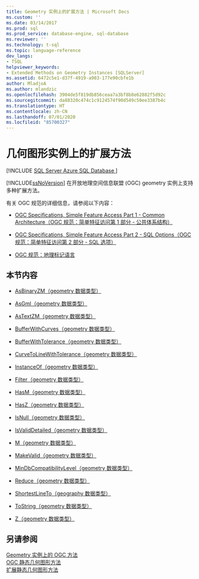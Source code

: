 ```yaml
---
title: Geometry 实例上的扩展方法 | Microsoft Docs
ms.custom: ''
ms.date: 03/14/2017
ms.prod: sql
ms.prod_service: database-engine, sql-database
ms.reviewer: ''
ms.technology: t-sql
ms.topic: language-reference
dev_langs:
- TSQL
helpviewer_keywords:
- Extended Methods on Geometry Instances [SQLServer]
ms.assetid: 6472c5e1-d37f-4919-a903-177e90cbfe1b
author: MladjoA
ms.author: mlandzic
ms.openlocfilehash: 3904de5f819db856ceaa7a3bf8b8e62882f5d92c
ms.sourcegitcommit: da88320c474c1c9124574f90d549c50ee3387b4c
ms.translationtype: HT
ms.contentlocale: zh-CN
ms.lasthandoff: 07/01/2020
ms.locfileid: "85700327"
---
```

# <a name="extended-methods-on-geometry-instances"></a>几何图形实例上的扩展方法
[!INCLUDE [SQL Server Azure SQL Database ](../../includes/applies-to-version/sql-asdb.md)]

  [!INCLUDE[ssNoVersion](../../includes/ssnoversion-md.md)] 在开放地理空间信息联盟 (OGC) geometry 实例上支持多种扩展方法。  
  
 有关 OGC 规范的详细信息，请参阅以下内容：  
  
-   [OGC Specifications, Simple Feature Access Part 1 - Common Architecture（OGC 规范：简单特征访问第 1 部分 - 公共体系结构）](https://go.microsoft.com/fwlink/?LinkId=93627)  
  
-   [OGC Specifications, Simple Feature Access Part 2 - SQL Options（OGC 规范：简单特征访问第 2 部分 - SQL 选项）](https://go.microsoft.com/fwlink/?LinkId=93628)  
  
-   [OGC 规范：地理标记语言](https://go.microsoft.com/fwlink/?LinkId=93629)  
  
## <a name="in-this-section"></a>本节内容  
  
-   [AsBinaryZM（geometry 数据类型）](../../t-sql/spatial-geometry/asbinaryzm-geometry-datatype.md)  
  
-   [AsGml（geometry 数据类型）](../../t-sql/spatial-geometry/asgml-geometry-data-type.md)  
  
-   [AsTextZM（geometry 数据类型）](../../t-sql/spatial-geometry/astextzm-geometry-data-type.md)  
  
-   [BufferWithCurves（geometry 数据类型）](../../t-sql/spatial-geometry/bufferwithcurves-geometry-data-type.md)  
  
-   [BufferWithTolerance（geometry 数据类型）](../../t-sql/spatial-geometry/bufferwithtolerance-geometry-data-type.md)  
  
-   [CurveToLineWithTolerance（geometry 数据类型）](../../t-sql/spatial-geometry/curvetolinewithtolerance-geometry-data-type.md)  
  
-   [InstanceOf（geometry 数据类型）](../../t-sql/spatial-geometry/instanceof-geometry-data-type.md)  
  
-   [Filter（geometry 数据类型）](../../t-sql/spatial-geometry/filter-geometry-data-type.md)  
  
-   [HasM（geometry 数据类型）](../../t-sql/spatial-geometry/hasm-geometry-datatype.md)  
  
-   [HasZ（geometry 数据类型）](../../t-sql/spatial-geometry/hasz-geometry-datatype.md)  
  
-   [IsNull（geometry 数据类型）](../../t-sql/spatial-geometry/isnull-geometry-data-type.md)  
  
-   [IsValidDetailed（geometry 数据类型）](../../t-sql/spatial-geometry/isvaliddetailed-geometry-datatype.md)  
  
-   [M（geometry 数据类型）](../../t-sql/spatial-geometry/m-geometry-data-type.md)  
  
-   [MakeValid（geometry 数据类型）](../../t-sql/spatial-geometry/makevalid-geometry-data-type.md)  
  
-   [MinDbCompatibilityLevel（geometry 数据类型）](../../t-sql/spatial-geometry/mindbcompatibilitylevel-geometry-data-type.md)  
  
-   [Reduce（geometry 数据类型）](../../t-sql/spatial-geometry/reduce-geometry-data-type.md)  
  
-   [ShortestLineTo（geography 数据类型）](../../t-sql/spatial-geography/shortestlineto-geography-data-type.md)  
  
-   [ToString（geometry 数据类型）](../../t-sql/spatial-geometry/tostring-geometry-data-type.md)  
  
-   [Z（geometry 数据类型）](../../t-sql/spatial-geometry/z-geometry-data-type.md)  
  
## <a name="see-also"></a>另请参阅  
 [Geometry 实例上的 OGC 方法](../../t-sql/spatial-geometry/ogc-methods-on-geometry-instances.md)   
 [OGC 静态几何图形方法](../../t-sql/spatial-geometry/ogc-static-geometry-methods.md)   
 [扩展静态几何图形方法](../../t-sql/spatial-geometry/extended-static-geometry-methods.md)  
  
  
